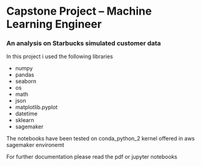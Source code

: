 # Capstone Project – Machine Learning Engineer
### An analysis on Starbucks simulated customer data

In this project i used the following libraries
- numpy
- pandas
- seaborn
- os
- math
- json
- matplotlib.pyplot
- datetime
- sklearn
- sagemaker

The notebooks have been tested on conda_python_2 kernel offered in aws sagemaker environemt

For further documentation please read the pdf or jupyter notebooks